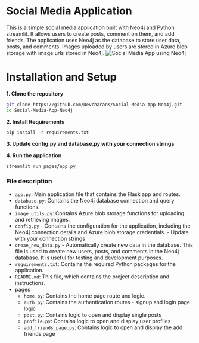 # Social Media Application
This is a simple social media application built with Neo4j and Python streamlit. It allows users to create posts, comment on them, and add friends. The application uses Neo4j as the database to store user data, posts, and comments. Images uploaded by users are stored in Azure blob storage with image urls stored in Neo4j.
![Social Media App using Neo4j](https://github.com/user-attachments/assets/8105ade1-a92c-4d9b-bc6f-c29463bcf12f)


# Installation and Setup
**1. Clone the repository**
```bash
git clone https://github.com/DevcharanK/Social-Media-App-Neo4j.git
cd Social-Media-App-Neo4j
```

**2. Install Requirements**
```
pip install -r requirements.txt
```
**3. Update config.py and database.py with your connection strings**

**4. Run the application**
```
streamlit run pages/app.py
```

### File description
- `app.py`: Main application file that contains the Flask app and routes.
- `database.py`: Contains the Neo4j database connection and query functions.
- `image_utils.py`: Contains Azure blob storage functions for uploading and retrieving images.
- `config.py` - Contains the configuration for the application, including the Neo4j connection details and Azure blob storage credentials. - Update with your connection strings
- `creae_new_data.py` - Automatically create new data in the database. This file is used to create new users, posts, and comments in the Neo4j database. It is useful for testing and development purposes.
- `requirements.txt`: Contains the required Python packages for the application.
- `README.md`: This file, which contains the project description and instructions.
- pages
  - `home.py`: Contains the home page route and logic.
  - `auth.py`: Contains the authentication routes - signup and login page logic
  - `post.py`: Contains logic to open and display single posts
  - `profile.py`: Contains logic to open and display user profiles
  - `add_friends_page.py`: Contains logic to open and display the add friends page
